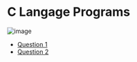 # C Langage Programs


![image](https://encrypted-tbn0.gstatic.com/images?q=tbn:ANd9GcRxfQ2MNpVSGJBr0cp0CwdHlGWMrcZ0O52FiWToPsrUCamYcTcEDPWt93Of-9A73eujDeU&usqp=CAU)

- [Question 1](https://github.com/nishant05gaurav/C-Langage-Programs/blob/main/w3school_Problems/Question1.c)
- [Question 2](https://github.com/nishant05gaurav/C-Langage-Programs/blob/main/w3school_Problems/Question2.c)




